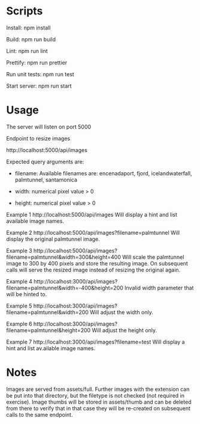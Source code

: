 # Scripts
  Install: npm install
  
  Build: npm run build
  
  Lint: npm run lint
  
  Prettify: npm run prettier
  
  Run unit tests: npm run test
  
  Start server: npm run start

# Usage
The server will listen on port 5000

Endpoint to resize images

http://localhost:5000/api/images

Expected query arguments are:
  - filename:
  Available filenames are:
  encenadaport, fjord, icelandwaterfall, palmtunnel, santamonica
  
  - width: numerical pixel value > 0
 
  - height: numerical pixel value > 0

Example 1
http://localhost:5000/api/images Will display a hint and list available image names.

Example 2
http://localhost:5000/api/images?filename=palmtunnel Will display the original palmtunnel image.

Example 3
http://localhost:5000/api/images?filename=palmtunnel&width=300&height=400 Will scale the palmtunnel image to 300 by 400 pixels and store the resulting image. On subsequent calls will serve the resized image instead of resizing the original again.

Example 4
http://localhost:3000/api/images?filename=palmtunnel&width=-400&height=200 Invalid width parameter that will be hinted to.

Example 5
http://localhost:3000/api/images?filename=palmtunnel&width=200 Will adjust the width only.

Example 6
http://localhost:3000/api/images?filename=palmtunnel&height=200 Will adjust the height only.

Example 7
http://localhost:3000/api/images?filename=test Will display a hint and list av.ailable image names.

# Notes
Images are served from assets/full. Further images with the extension can be put into that directory, but the filetype is not checked (not required in exercise).
Image thumbs will be stored in assets/thumb and can be deleted from there to verify that in that case they will be re-created on subsequent calls to the same endpoint.
